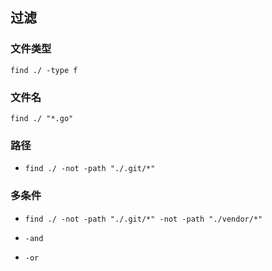 ## 过滤

### 文件类型 



`find ./ -type f`



### 文件名



`find ./ "*.go"`



### 路径



* `find ./ -not -path "./.git/*" `



### 多条件



* `find ./ -not -path "./.git/*" -not -path "./vendor/*"`

* `-and`
* `-or`



